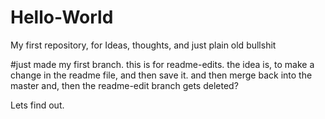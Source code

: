 # Hello-World
My first repository, for Ideas, thoughts, and just plain old bullshit

#just made my first branch.  this is for readme-edits.  the idea is, to make a 
change in the readme file, and then save it.  and then merge back into the master and, then the readme-edit branch
gets deleted?

Lets find out.

